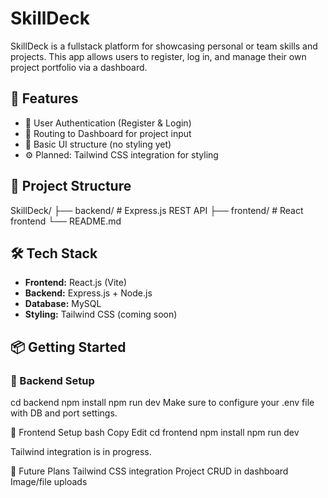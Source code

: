 # SkillDeck

SkillDeck is a fullstack platform for showcasing personal or team skills and projects. 
This app allows users to register, log in, and manage their own project portfolio via a dashboard.

## 🚀 Features

- 🔐 User Authentication (Register & Login)
- 🧭 Routing to Dashboard for project input
- 🧩 Basic UI structure (no styling yet)
- ⚙️ Planned: Tailwind CSS integration for styling

## 📁 Project Structure

SkillDeck/
├── backend/ # Express.js REST API
├── frontend/ # React frontend
└── README.md

## 🛠️ Tech Stack

- **Frontend:** React.js (Vite)
- **Backend:** Express.js + Node.js
- **Database:** MySQL
- **Styling:** Tailwind CSS (coming soon)

## 📦 Getting Started

### 🔧 Backend Setup
cd backend
npm install
npm run dev
Make sure to configure your .env file with DB and port settings.

🎨 Frontend Setup
bash
Copy
Edit
cd frontend
npm install
npm run dev

Tailwind integration is in progress.

🧪 Future Plans
Tailwind CSS integration
Project CRUD in dashboard
Image/file uploads
